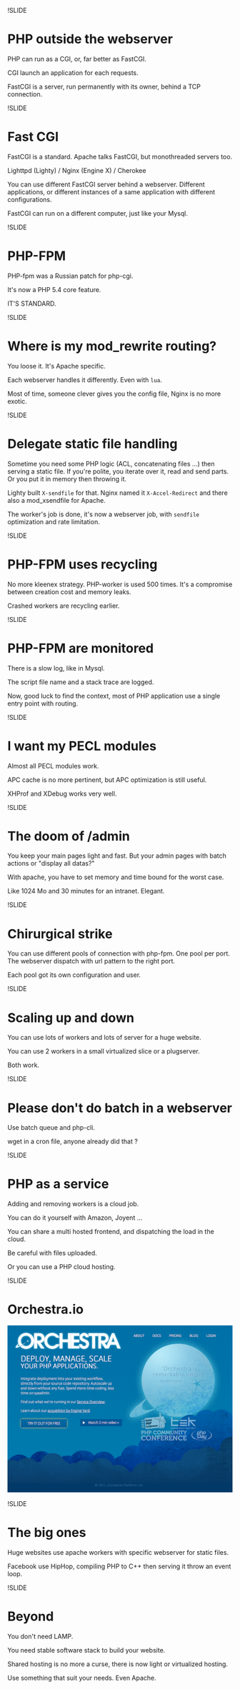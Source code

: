 !SLIDE

# PHP outside the webserver #

PHP can run as a CGI, or, far better as FastCGI.

CGI launch an application for each requests.

FastCGI is a server, run permanently with its owner, behind a TCP connection.

!SLIDE

# Fast CGI #

FastCGI is a standard. Apache talks FastCGI, but monothreaded servers too.

Lighttpd (Lighty) / Nginx (Engine X) / Cherokee

You can use different FastCGI server behind a webserver.
Different applications, or different instances of a same application with different configurations.

FastCGI can run on a different computer, just like your Mysql.

!SLIDE

# PHP-FPM #

PHP-fpm was a Russian patch for php-cgi.

It's now a PHP 5.4 core feature.

IT'S STANDARD.

!SLIDE

# Where is my mod\_rewrite routing? #

You loose it. It's Apache specific.

Each webserver handles it differently. Even with `lua`.

Most of time, someone clever gives you the config file, Nginx is no more exotic.

!SLIDE

# Delegate static file handling #

Sometime you need some PHP logic (ACL, concatenating files …) then serving a static file.
If you're polite, you iterate over it, read and send parts.
Or you put it in memory then throwing it.

Lighty built `X-sendfile` for that.
Nginx named it `X-Accel-Redirect` and there also a mod\_xsendfile for Apache.

The worker's job is done, it's now a webserver job, with `sendfile` optimization and rate limitation.

!SLIDE

# PHP-FPM uses recycling #

No more kleenex strategy. PHP-worker is used 500 times.
It's a compromise between creation cost and memory leaks.

Crashed workers are recycling earlier.

!SLIDE

# PHP-FPM are monitored #

There is a slow log, like in Mysql.

The script file name and a stack trace are logged.

Now, good luck to find the context, most of PHP application use a single entry point with routing.

!SLIDE

# I want my PECL modules #

Almost all PECL modules work.

APC cache is no more pertinent, but APC optimization is still useful.

XHProf and XDebug works very well.

!SLIDE

# The doom of /admin #

You keep your main pages light and fast.
But your admin pages with batch actions or "display all datas?"

With apache, you have to set memory and time bound for the worst case.

Like 1024 Mo and 30 minutes for an intranet. Elegant.

!SLIDE

# Chirurgical strike #

You can use different pools of connection with php-fpm. One pool per port.
The webserver dispatch with url pattern to the right port.

Each pool got its own configuration and user.

!SLIDE

# Scaling up and down #

You can use lots of workers and lots of server for a huge website.

You can use 2 workers in a small virtualized slice or a plugserver.

Both work.

!SLIDE

# Please don't do batch in a webserver #

Use batch queue and php-cli.

wget in a cron file, anyone already did that ?

!SLIDE

# PHP as a service #

Adding and removing workers is a cloud job.

You can do it yourself with Amazon, Joyent …

You can share a multi hosted frontend, and dispatching the load in the cloud.

Be careful with files uploaded.

Or you can use a PHP cloud hosting.

!SLIDE

# Orchestra.io #

![Orchestra.io](orchestra_io.png)

!SLIDE

# The big ones #

Huge websites use apache workers with specific webserver for static files.

Facebook use HipHop, compiling PHP to C++ then serving it throw an event loop.

!SLIDE

# Beyond #

You don't need LAMP.

You need stable software stack to build your website.

Shared hosting is no more a curse, there is now light or virtualized hosting.

Use something that suit your needs. Even Apache.

